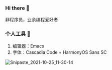 ### Hi there 👋

非程序员，业余编程爱好者

### 个人工具 🔧

1. 编辑器：Emacs
2. 字体：Cascadia Code + HarmonyOS Sans SC

![Snipaste_2021-10-25_11-30-14](https://user-images.githubusercontent.com/16950305/138630621-f340bef3-b474-41de-9d36-3d946777e132.png)
